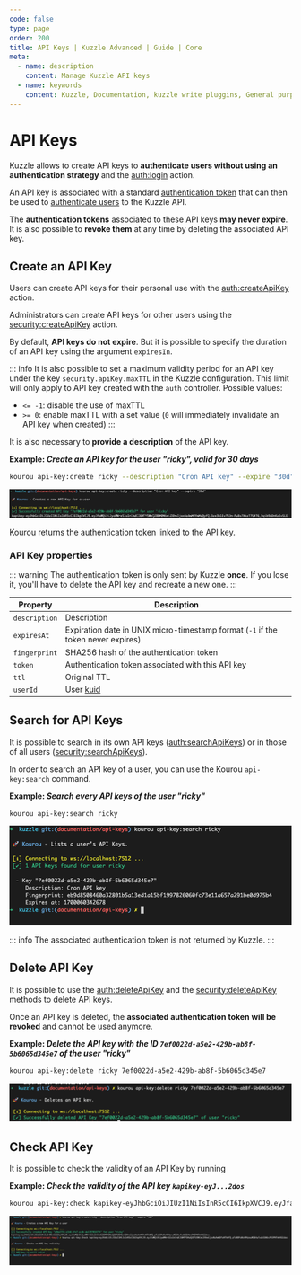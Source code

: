 ```yaml
---
code: false
type: page
order: 200
title: API Keys | Kuzzle Advanced | Guide | Core
meta:
  - name: description
    content: Manage Kuzzle API keys
  - name: keywords
    content: Kuzzle, Documentation, kuzzle write pluggins, General purpose backend, opensource, API Keys
---
```


# API Keys

Kuzzle allows to create API keys to **authenticate users without using an authentication strategy** and the [auth:login](/core/2/api/controllers/auth/login) action.

An API key is associated with a standard [authentication token](/core/2/guides/main-concepts/authentication#authentication-token) that can then be used to [authenticate users](/core/2/api/controllers/auth/login) to the Kuzzle API.

The **authentication tokens** associated to these API keys **may never expire**. It is also possible to **revoke them** at any time by deleting the associated API key.

## Create an API Key

Users can create API keys for their personal use with the [auth:createApiKey](/core/2/api/controllers/auth/create-api-key) action.

Administrators can create API keys for other users using the [security:createApiKey](/core/2/api/controllers/security/create-api-key) action.

By default, **API keys do not expire**. But it is possible to specify the duration of an API key using the argument `expiresIn`.

::: info
It is also possible to set a maximum validity period for an API key under the key `security.apiKey.maxTTL` in the Kuzzle configuration.
This limit will only apply to API key created with the `auth` controller.
Possible values:

- `<= -1`: disable the use of maxTTL
- `>= 0`: enable maxTTL with a set value (`0` will immediately invalidate an API key when created)
  :::

It is also necessary to **provide a description** of the API key.

**Example: _Create an API key for the user "ricky", valid for 30 days_**

```bash
kourou api-key:create ricky --description "Cron API key" --expire "30d"
```

![api-key](../../../screenshots/api-key-create.png)

Kourou returns the authentication token linked to the API key.

### API Key properties

::: warning
The authentication token is only sent by Kuzzle **once**. If you lose it, you'll have to delete the API key and recreate a new one.
:::

| Property      | Description                                                                      |
| ------------- | -------------------------------------------------------------------------------- |
| `description` | Description                                                                      |
| `expiresAt`   | Expiration date in UNIX micro-timestamp format (`-1` if the token never expires) |
| `fingerprint` | SHA256 hash of the authentication token                                          |
| `token`       | Authentication token associated with this API key                                |
| `ttl`         | Original TTL                                                                     |
| `userId`      | User [kuid](/core/2/guides/main-concepts/authentication#kuzzle-user-identifier)  |

## Search for API Keys

It is possible to search in its own API keys ([auth:searchApiKeys](/core/2/api/controllers/auth/search-api-keys)) or in those of all users ([security:searchApiKeys](/core/2/api/controllers/security/search-api-keys)).

In order to search an API key of a user, you can use the Kourou `api-key:search` command.

**Example: _Search every API keys of the user "ricky"_**
```bash
kourou api-key:search ricky
```

![api-key](../../../screenshots/api-key-search.png)

::: info
The associated authentication token is not returned by Kuzzle.
:::

## Delete API Key

It is possible to use the [auth:deleteApiKey](/core/2/api/controllers/auth/delete-api-key) and the [security:deleteApiKey](/core/2/api/controllers/security/delete-api-key) methods to delete API keys.

Once an API key is deleted, the **associated authentication token will be revoked** and cannot be used anymore.

**Example: _Delete the API key with the ID `7ef0022d-a5e2-429b-ab8f-5b6065d345e7` of the user "ricky"_**
```bash
kourou api-key:delete ricky 7ef0022d-a5e2-429b-ab8f-5b6065d345e7
```

![api-key](../../../screenshots/api-key-delete.png)


## Check API Key

It is possible to check the validity of an API Key by running

**Example: _Check the validity of the API key `kapikey-eyJ...2dos`_**
```bash
kourou api-key:check kapikey-eyJhbGciOiJIUzI1NiIsInR5cCI6IkpXVCJ9.eyJfaWQiOiJyaWNreSIsImlhdCI6MTY5NzQ2OTU5NCwiZXhwIjoxNzAwMDYxNTk0fQ.pTuBOPaRoV9VpxuWI6HufxdbSDAbcPK5PNTmHHS2dos
```

![api-key](../../../screenshots/api-key-check.png)